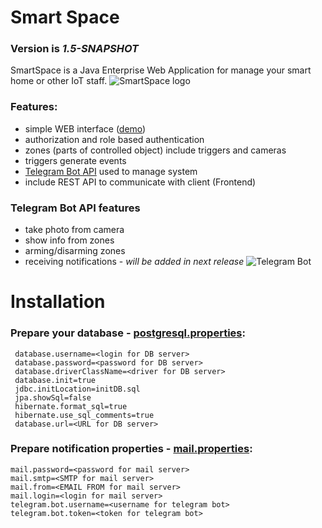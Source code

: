 #  Smart Space
### Version is *1.5-SNAPSHOT*

SmartSpace is a Java Enterprise Web Application for manage your smart home or other IoT staff.
![SmartSpace logo](https://github.com/rublin/SmartSpace/Banner11.png)

### Features:

* simple WEB interface ([demo](http://free.rublin.org:8080/smartSpace/))
* authorization and role based authentication
* zones (parts of controlled object) include triggers and cameras
* triggers generate events
* [Telegram Bot API](https://github.com/rubenlagus/TelegramBots) used to manage system
* include REST API to communicate with client (Frontend)

### Telegram Bot API features

* take photo from camera
* show info from zones
* arming/disarming zones
* receiving notifications - *will be added in next release*
![Telegram Bot](https://github.com/rublin/SmartSpace/TelegramBot.png)

# Installation

### Prepare your database - [postgresql.properties](https://github.com/rublin/SmartSpace/resources/db/postgresql.properties):

```
 database.username=<login for DB server>
 database.password=<password for DB server>
 database.driverClassName=<driver for DB server>
 database.init=true
 jdbc.initLocation=initDB.sql
 jpa.showSql=false
 hibernate.format_sql=true
 hibernate.use_sql_comments=true
 database.url=<URL for DB server>
```
### Prepare notification properties - [mail.properties](https://github.com/rublin/SmartSpace/resources/notification/mail.properties):
```
mail.password=<password for mail server>
mail.smtp=<SMTP for mail server>
mail.from=<EMAIL FROM for mail server>
mail.login=<login for mail server>
telegram.bot.username=<username for telegram bot>
telegram.bot.token=<token for telegram bot>
```
